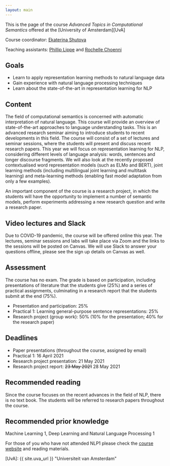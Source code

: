 ```yaml
---
layout: main
---
```


This is the page of the course *Advanced Topics in Computational Semantics* offered at the [University of Amsterdam][UvA]

Course coordinator: [Ekaterina Shutova](//www.cl.cam.ac.uk/~es407/)

Teaching assistants: [Phillip Lippe](mailto:p.lippe@uva.nl) and [Rochelle Choenni](mailto:rmvk97@gmail.com)

## Goals

- Learn to apply representation learning methods to natural language data
- Gain experience with natural language processing techniques
- Learn about the state-of-the-art in representation learning for NLP

## Content

The field of computational semantics is concerned with automatic interpretation of natural language. This course will provide an overview of state-of-the-art approaches to language understanding tasks. This is an advanced research seminar aiming to introduce students to recent developments in this field. The course will consist of a set of lectures and seminar sessions, where the students will present and discuss recent research papers. This year we will focus on representation learning for NLP, considering different levels of language analysis: words, sentences and longer discourse fragments. We will also look at the recently proposed contextualised word representation models (such as ELMo and BERT), joint learning methods (including multilingual joint learning and multitask learning) and meta-learning methods (enabling fast model adaptation from only a few examples).

An important component of the course is a research project, in which the students will have the opportunity to implement a number of semantic models, perform experiments addressing a new research question and write a research paper.

## Video lectures and Slack

Due to COVID-19 pandemic, the course will be offered online this year. The lectures, seminar sessions and labs will take place via Zoom and the links to the sessions will be posted on Canvas. We will use Slack to answer your questions offline, please see the sign up details on Canvas as well.

## Assessment

The course has no exam. The grade is based on participation, including presentations of literature that the students give (25%) and a series of practical assignments, culminating in a research report that the students submit at the end (75%).

- Presentation and participation: 25%
- Practical 1: Learning general-purpose sentence representations: 25%
- Research project (group work): 50% (10% for the presentation; 40% for the research paper)

## Deadlines

- Paper presentations (throughout the course, assigned by email)
- Practical 1: 16 April 2021
- Research project presentation: 21 May 2021
- Research project report: ~~23 May 2021~~ 28 May 2021

## Recommended reading

Since the course focuses on the recent advances in the field of NLP, there is no text book. The students will be referred to research papers throughout the course.

## Recommended prior knowledge

Machine Learning 1, Deep Learning and Natural Language Processing 1

For those of you who have not attended NLP1 please check the [course website](https://cl-illc.github.io/nlp1-2020/) and reading materials.




[UvA]: {{ site.uva_url }} "Universiteit van Amsterdam"
